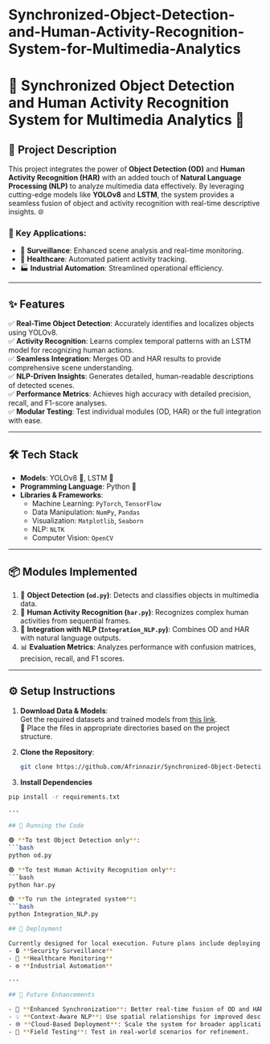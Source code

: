 # Synchronized-Object-Detection-and-Human-Activity-Recognition-System-for-Multimedia-Analytics

# 🌟 Synchronized Object Detection and Human Activity Recognition System for Multimedia Analytics 🚀

## 📝 Project Description

This project integrates the power of **Object Detection (OD)** and **Human Activity Recognition (HAR)** with an added touch of **Natural Language Processing (NLP)** to analyze multimedia data effectively. By leveraging cutting-edge models like **YOLOv8** and **LSTM**, the system provides a seamless fusion of object and activity recognition with real-time descriptive insights. 🌐

### 🌟 Key Applications:
- 🎥 **Surveillance**: Enhanced scene analysis and real-time monitoring.
- 🏥 **Healthcare**: Automated patient activity tracking.
- 🏭 **Industrial Automation**: Streamlined operational efficiency.

---

## ✨ Features

✅ **Real-Time Object Detection**: Accurately identifies and localizes objects using YOLOv8.  
✅ **Activity Recognition**: Learns complex temporal patterns with an LSTM model for recognizing human actions.  
✅ **Seamless Integration**: Merges OD and HAR results to provide comprehensive scene understanding.  
✅ **NLP-Driven Insights**: Generates detailed, human-readable descriptions of detected scenes.  
✅ **Performance Metrics**: Achieves high accuracy with detailed precision, recall, and F1-score analyses.  
✅ **Modular Testing**: Test individual modules (OD, HAR) or the full integration with ease.  

---

## 🛠️ Tech Stack

- **Models**: YOLOv8 🦾, LSTM 🧠  
- **Programming Language**: Python 🐍  
- **Libraries & Frameworks**:  
  - Machine Learning: `PyTorch`, `TensorFlow`  
  - Data Manipulation: `NumPy`, `Pandas`  
  - Visualization: `Matplotlib`, `Seaborn`  
  - NLP: `NLTK`  
  - Computer Vision: `OpenCV`

---

## 📦 Modules Implemented

1. 🎯 **Object Detection (`od.py`)**: Detects and classifies objects in multimedia data.  
2. 🕺 **Human Activity Recognition (`har.py`)**: Recognizes complex human activities from sequential frames.  
3. 🔗 **Integration with NLP (`Integration_NLP.py`)**: Combines OD and HAR with natural language outputs.  
4. 📊 **Evaluation Metrics**: Analyzes performance with confusion matrices, precision, recall, and F1 scores.

---

## ⚙️ Setup Instructions

1. **Download Data & Models**:  
   Get the required datasets and trained models from [this link](https://drive.google.com/drive/folders/1kbJnAsMOfXh3wHCJhk0ufgQkhKW24cpR?usp=sharing).  
   📂 Place the files in appropriate directories based on the project structure.

2. **Clone the Repository**:  
   ```bash
   git clone https://github.com/Afrinnazir/Synchronized-Object-Detection-and-Human-Activity-Recognition-System-for-Multimedia-Analytics.git
   
3. **Install Dependencies**  
  ```bash
  pip install -r requirements.txt

---

## 🚀 Running the Code

🟢 **To test Object Detection only**:  
```bash
python od.py

🟢 **To test Human Activity Recognition only**:  
```bash
python har.py

🟢 **To run the integrated system**:
```bash
python Integration_NLP.py

## 🌈 Deployment

Currently designed for local execution. Future plans include deploying in real-world scenarios like:  
- 🔒 **Security Surveillance**  
- 🏥 **Healthcare Monitoring**  
- ⚙️ **Industrial Automation**  

---

## 🌟 Future Enhancements

- 🎯 **Enhanced Synchronization**: Better real-time fusion of OD and HAR results.  
- 💡 **Context-Aware NLP**: Use spatial relationships for improved descriptions.  
- 🌐 **Cloud-Based Deployment**: Scale the system for broader applications.  
- 🧪 **Field Testing**: Test in real-world scenarios for refinement.

